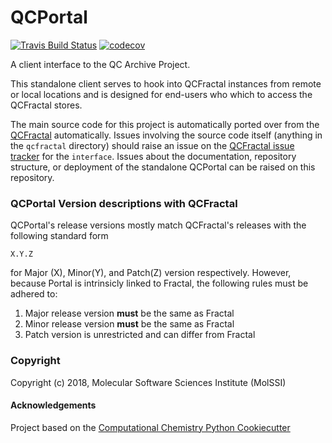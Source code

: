QCPortal
==============================
[//]: # (Badges)
[![Travis Build Status](https://travis-ci.org/molssi/QCPortal.png)](https://travis-ci.org/MolSSI/QCPortal)
[![codecov](https://codecov.io/gh/MolSSI/QCPortal/branch/master/graph/badge.svg)](https://codecov.io/gh/MolSSI/QCPortal/branch/master)

A client interface to the QC Archive Project.

This standalone client serves to hook into QCFractal instances from remote or local 
locations and is designed for end-users who which to access the QCFractal stores.

The main source code for this project is automatically ported over from the 
[QCFractal](https://github.com/molssi/qcfractal) automatically. Issues involving 
the source code itself (anything in the `qcfractal` directory) should raise an issue 
on the [QCFractal issue tracker](https://github.com/MolSSI/QCFractal/issues/new/choose) 
for the `interface`. Issues about the documentation, repository structure, or deployment 
of the standalone QCPortal can be raised on this repository. 

### QCPortal Version descriptions with QCFractal

QCPortal's release versions mostly match QCFractal's releases with the following standard form

```X.Y.Z```

for Major (X), Minor(Y), and Patch(Z) version respectively. However, because Portal is intrinsicly linked to
Fractal, the following rules must be adhered to:
1. Major release version **must** be the same as Fractal
2. Minor release version **must** be the same as Fractal
3. Patch version is unrestricted and can differ from Fractal

### Copyright

Copyright (c) 2018, Molecular Software Sciences Institute (MolSSI)  


#### Acknowledgements
 
Project based on the 
[Computational Chemistry Python Cookiecutter](https://github.com/choderalab/cookiecutter-python-comp-chem)

